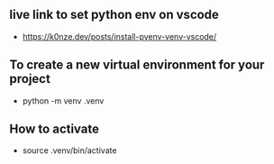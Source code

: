 ## live link to set python env on vscode
- https://k0nze.dev/posts/install-pyenv-venv-vscode/

## To create a new virtual environment for your project
- python -m venv .venv

## How to activate
- source .venv/bin/activate

